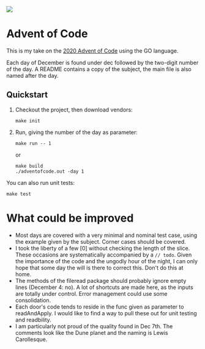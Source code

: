 ![](https://github.com/ablqk/adventofcode/workflows/validation/badge.svg)

# Advent of Code

This is my take on the [2020 Advent of Code](https://adventofcode.com/2020) using the GO language.

Each day of December is found under dec followed by the two-digit number of the day. A README contains a copy of the subject, the main file is also named after the day.

## Quickstart

1. Checkout the project, then download vendors:
    ```
    make init
    ```
1. Run, giving the number of the day as parameter:
    ```
    make run -- 1
    ```
    or
    ```
    make build
    ./adventofcode.out -day 1
    ```

You can also run unit tests:
```
make test
```

# What could be improved

- Most days are covered with a very minimal and nominal test case, using the example given by the subject. Corner cases should be covered.
- I took the liberty of a few [0] without checking the length of the slice. These occasions are systematically accompanied by a `// todo`. Given the importance of the code and the ungodly hour of the night, I can only hope that some day the will is there to correct this. Don't do this at home.
- The methods of the fileread package should probably ignore empty lines (December 4: no). A lot of shortcuts are made here, as the inputs are totally under control. Error management could use some consolidation.
- Each door's code tends to reside in the func given as parameter to readAndApply. I would like to find a way to pull these out for unit testing and readbility.
- I am particularly not proud of the quality found in Dec 7th. The comments look like the Dune planet and the naming is Lewis Carollesque.

